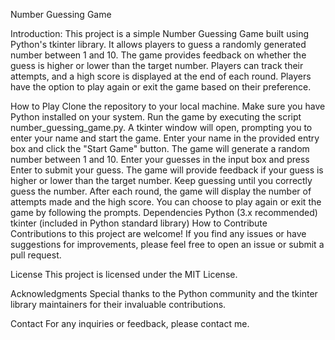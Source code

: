 
Number Guessing Game

Introduction:
This project is a simple Number Guessing Game built using Python's tkinter library. It allows players to guess a randomly generated number between 1 and 10. The game provides feedback on whether the guess is higher or lower than the target number. Players can track their attempts, and a high score is displayed at the end of each round. Players have the option to play again or exit the game based on their preference.

How to Play
Clone the repository to your local machine.
Make sure you have Python installed on your system.
Run the game by executing the script number_guessing_game.py.
A tkinter window will open, prompting you to enter your name and start the game.
Enter your name in the provided entry box and click the "Start Game" button.
The game will generate a random number between 1 and 10.
Enter your guesses in the input box and press Enter to submit your guess.
The game will provide feedback if your guess is higher or lower than the target number.
Keep guessing until you correctly guess the number.
After each round, the game will display the number of attempts made and the high score.
You can choose to play again or exit the game by following the prompts.
Dependencies
Python (3.x recommended)
tkinter (included in Python standard library)
How to Contribute
Contributions to this project are welcome! If you find any issues or have suggestions for improvements, please feel free to open an issue or submit a pull request.

License
This project is licensed under the MIT License.

Acknowledgments
Special thanks to the Python community and the tkinter library maintainers for their invaluable contributions.

Contact
For any inquiries or feedback, please contact me.
